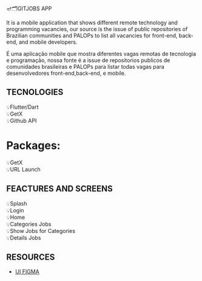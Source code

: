  🪔🗂️GITJOBS APP

It is a mobile application that shows different remote technology and programming vacancies, our source is the issue of public repositories of Brazilian communities and PALOPs to list all vacancies for front-end, back-end, and mobile developers.

É uma aplicação mobile que mostra diferentes vagas remotas de tecnologia e programação, nossa fonte é a issue de repositorios publicos de comunidades brasileiras e PALOPs para listar todas vagas para desenvolvedores front-end,back-end, e mobile.


## TECNOLOGIES
💡Flutter/Dart <br>
💡GetX <br>
💡Github API <br>

# Packages:
💡GetX <br>
💡URL Launch <br>

## FEACTURES AND SCREENS
💡Splash <br>
💡Login <br>
💡Home  <br>
💡Categories Jobs <br>
💡Show Jobs for Categories <br>
💡Details Jobs <br>



## RESOURCES
- [UI FIGMA ](https://www.figma.com/file/YpZqVXXhUw3al7pa0XjwL0/GitJobs?node-id=0%3A1) <br>
